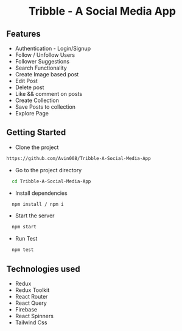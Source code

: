<h1 align="center">Tribble - A Social Media App</h1>

<h2>Features</h2>
<ul>
<li>Authentication - Login/Signup</li>
<li>Follow / Unfollow Users</li>
<li>Follower Suggestions</li>
<li>Search Functionality</li>
<li>Create Image based post</li>
<li>Edit Post</li>
<li>Delete post</li>
<li>Like && comment on posts</li>
<li>Create Collection</li>
<li>Save Posts to collection</li>
<li>Explore Page</li>
</ul>

## Getting Started

- Clone the project

```bash
https://github.com/Avin008/Tribble-A-Social-Media-App
```

- Go to the project directory

```bash
  cd Tribble-A-Social-Media-App
```

- Install dependencies

```bash
  npm install / npm i
```

- Start the server

```bash
  npm start
```

- Run Test

```bash
  npm test
```

<h2>Technologies used</h2>
<ul>
<li>Redux</li>
<li>Redux Toolkit</li>
<li>React Router</li>
<li>React Query</li>
<li>Firebase</li>
<li>React Spinners</li>
<li>Tailwind Css</li>
</ul>
